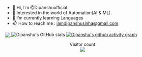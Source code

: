 - 👋 Hi, I’m @Dipanshuofficial
- 👀 Interested in the world of Automation(AI & ML).
- 🌱 I’m currently learning Languages
- 📫 How to reach me : iamdipanshusinha@gmail.com


<a href=""> <img align="center" src="https://github-readme-stats-sigma-five.vercel.app/api/top-langs/?username=Dipanshuofficial&theme=react&line_height=40&hide=css"/> </a>
![Dipanshu's GitHub stats](https://github-readme-stats.vercel.app/api?username=Dipanshuofficial&show_icons=true&theme=tokyonight)
[![Dipanshu's github activity graph](https://github-readme-activity-graph.cyclic.app/graph?username=Dipanshuofficial&bg_color=cbe4de&color=2e4f4f&line=0e8287&point=2c3333&area=true&hide_border=true)](https://github.com/ashutosh00710/github-readme-activity-graph)

<p align="center"> 
  Visitor count<br>
  <img src="https://profile-counter.glitch.me/Dipanshuofficial/count.svg" />
</p>



